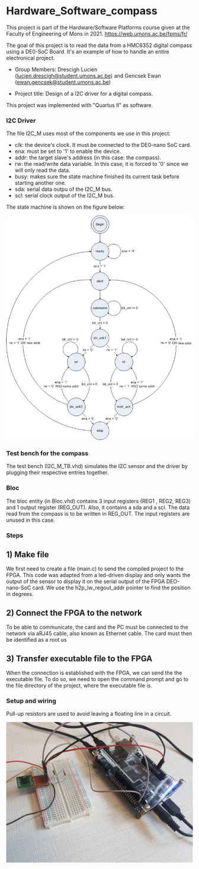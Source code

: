 # Hardware_Software_compass


This project is part of the Hardware/Software Platforms course given at the Faculty of Engineering of Mons in 2021.
https://web.umons.ac.be/fpms/fr/

The goal of this project is to read the data from a HMC6352 digital compass using a DE0-SoC Board. It's an example of how to handle an entire electronical project.

* Group Members: Drescigh Lucien (lucien.drescigh@student.umons.ac.be) and Gencsek Ewan (ewan.gencsek@student.umons.ac.be)
  
  
 
* Project title: Design of a I2C driver for a digital compass.

This project was implemented with "Quartus II" as software.



### I2C Driver

The file I2C_M uses most of the components we use in this project:

* clk: the device's clock. It must be connected to the DE0-nano SoC card.
* ena: must be set to '1' to enable the device.
* addr: the target slave's address (in this case: the compass).
* rw: the read/write data variable. In this case, it is forced to '0' since we will only read the data.
* busy: makes sure the state machine finished its current task before starting another one.
* sda: serial data outpu of the I2C_M bus.
* scl: serial clock output of the I2C_M bus. 

The state machine is shown on the figure below:

![alt text](https://github.com/CienDrs/Hardware_Software_compass/blob/main/state%20machine.jpeg?raw=true)


### Test bench for the compass

The test bench (I2C_M_TB.vhd) simulates the I2C sensor and the driver by plugging their respective entries together.

### Bloc

The bloc entity (in Bloc.vhd) contains 3 input registers (REG1 , REG2, REG3) and 1 output register (REG_OUT). Also, it contains a sda and a scl. The data read from the compass is to be written in REG_OUT. The input registers are unused in this case.


### Steps
## 1) Make file

We first need to create a file (main.c) to send the compiled project to the FPGA. This code was adapted from a led-driven display and only wants the output of the sensor to display it on the serial output of the FPGA DEO-nano-SoC card. We use the h2p_lw_regout_addr pointer to find the position in degrees.

## 2) Connect the FPGA to the network

To be able to communicate, the card and the PC must be connected to the network via aRJ45 cable, also known as Ethernet cable. The card must then be identified as a root us

## 3) Transfer executable file to the FPGA

When the connection is established with the FPGA, we can send the the executable file. To do so, we need to open the command prompt and go to the file directory of the project, where the executable file is.

### Setup and wiring

Pull-up resistors are used to avoid leaving a floating line in a circuit.

![alt text](https://github.com/CienDrs/Hardware_Software_compass/blob/main/setup.jpg?raw=true)
 




